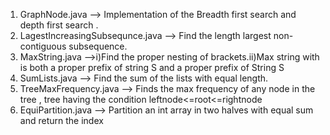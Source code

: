 1. GraphNode.java                --> Implementation of the Breadth first search and depth first search .
2. LagestIncreasingSubsequnce.java --> Find the length largest non-contiguous subsequence.
3. MaxString.java  				   -->i)Find the proper nesting of brackets.ii)Max string with is both a proper prefix of string S and a proper prefix of String S 
4. SumLists.java				   --> Find the sum of the lists with equal length.
5. TreeMaxFrequency.java		   --> Finds the max frequency of any node in the tree , tree having the condition leftnode<=root<=rightnode
6. EquiPartition.java			   --> Partition an int array in two halves with equal sum and return the index
